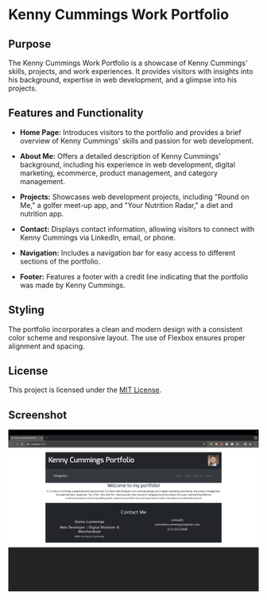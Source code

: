 # Kenny Cummings Work Portfolio

## Purpose

The Kenny Cummings Work Portfolio is a showcase of Kenny Cummings' skills, projects, and work experiences. It provides visitors with insights into his background, expertise in web development, and a glimpse into his projects.

## Features and Functionality

- **Home Page:** Introduces visitors to the portfolio and provides a brief overview of Kenny Cummings' skills and passion for web development.

- **About Me:** Offers a detailed description of Kenny Cummings' background, including his experience in web development, digital marketing, ecommerce, product management, and category management.

- **Projects:** Showcases web development projects, including "Round on Me," a golfer meet-up app, and "Your Nutrition Radar," a diet and nutrition app.

- **Contact:** Displays contact information, allowing visitors to connect with Kenny Cummings via LinkedIn, email, or phone.

- **Navigation:** Includes a navigation bar for easy access to different sections of the portfolio.

- **Footer:** Features a footer with a credit line indicating that the portfolio was made by Kenny Cummings.

## Styling

The portfolio incorporates a clean and modern design with a consistent color scheme and responsive layout. The use of Flexbox ensures proper alignment and spacing.

## License

This project is licensed under the [MIT License](LICENSE).

## Screenshot

<img src="./public/assets/images/kenny-cummings-work-portfolio-homepage.png" alt="Screenshot of homepage">

